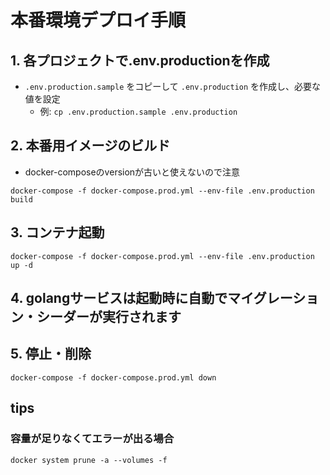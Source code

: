 # 本番環境デプロイ手順

## 1. 各プロジェクトで.env.productionを作成
- `.env.production.sample` をコピーして `.env.production` を作成し、必要な値を設定
  - 例: `cp .env.production.sample .env.production`

## 2. 本番用イメージのビルド
- docker-composeのversionが古いと使えないので注意
```
docker-compose -f docker-compose.prod.yml --env-file .env.production build
```

## 3. コンテナ起動
```
docker-compose -f docker-compose.prod.yml --env-file .env.production up -d
```

## 4. golangサービスは起動時に自動でマイグレーション・シーダーが実行されます

## 5. 停止・削除
```
docker-compose -f docker-compose.prod.yml down
```

## tips

### 容量が足りなくてエラーが出る場合
```
docker system prune -a --volumes -f
```